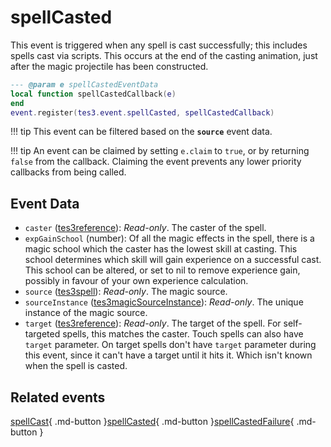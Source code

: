# spellCasted
<div class="search_terms" style="display: none">spellcasted</div>

<!---
	This file is autogenerated. Do not edit this file manually. Your changes will be ignored.
	More information: https://github.com/MWSE/MWSE/tree/master/docs
-->

This event is triggered when any spell is cast successfully; this includes spells cast via scripts. This occurs at the end of the casting animation, just after the magic projectile has been constructed.

```lua
--- @param e spellCastedEventData
local function spellCastedCallback(e)
end
event.register(tes3.event.spellCasted, spellCastedCallback)
```

!!! tip
	This event can be filtered based on the **`source`** event data.

!!! tip
	An event can be claimed by setting `e.claim` to `true`, or by returning `false` from the callback. Claiming the event prevents any lower priority callbacks from being called.

## Event Data

* `caster` ([tes3reference](../types/tes3reference.md)): *Read-only*. The caster of the spell.
* `expGainSchool` (number): Of all the magic effects in the spell, there is a magic school which the caster has the lowest skill at casting. This school determines which skill will gain experience on a successful cast. This school can be altered, or set to nil to remove experience gain, possibly in favour of your own experience calculation.
* `source` ([tes3spell](../types/tes3spell.md)): *Read-only*. The magic source.
* `sourceInstance` ([tes3magicSourceInstance](../types/tes3magicSourceInstance.md)): *Read-only*. The unique instance of the magic source.
* `target` ([tes3reference](../types/tes3reference.md)): *Read-only*. The target of the spell. For self-targeted spells, this matches the caster. Touch spells can also have `target` parameter. On target spells don't have `target` parameter during this event, since it can't have a target until it hits it. Which isn't known when the spell is casted.


## Related events

[spellCast](./spellCast.md){ .md-button }[spellCasted](./spellCasted.md){ .md-button }[spellCastedFailure](./spellCastedFailure.md){ .md-button }

